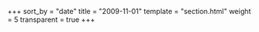 +++
sort_by = "date"
title = "2009-11-01"
template = "section.html"
weight = 5
transparent = true
+++